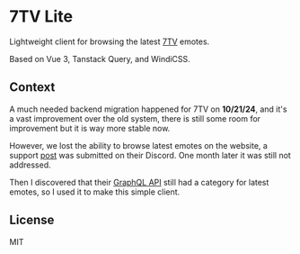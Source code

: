 # 7TV Lite

Lightweight client for browsing the latest [7TV](https://7tv.app/) emotes.

Based on Vue 3, Tanstack Query, and WindiCSS.

## Context

A much needed backend migration happened for 7TV on **10/21/24**, and it's a
vast improvement over the old system, there is still some room for improvement
but it is way more stable now.

However, we lost the ability to browse latest emotes on the website, a support
[post](https://discord.com/channels/817075418054000661/1298458293550977034) was
submitted on their Discord. One month later it was still not addressed.

Then I discovered that their [GraphQL API](https://7tv.io/v3/gql/playground)
still had a category for latest emotes, so I used it to make this simple
client.

## License

MIT
